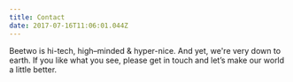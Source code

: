 ```yaml
---
title: Contact
date: 2017-07-16T11:06:01.044Z
---
```


Beetwo is hi-tech, high–minded & hyper-nice. And yet, we're very down to earth.
If you like what you see, please get in touch and let’s make our world a little better.

